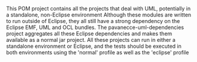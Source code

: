 This POM project contains all the projects that deal with UML, potentially in a standalone, non-Eclipse environment
Although these modules are written to run outside of Eclipse, they all still have a strong dependency on
the Eclipse EMF, UML and OCL bundles. 
The pavanecce-uml-dependencies project aggregates all these Eclipse dependencies
and makes them available as a normal jar project. 
All these projects can run in either a standalone environment or Eclipse, and the tests should be executed in both 
environments using the 'normal' profile as well as the 'eclipse' profile